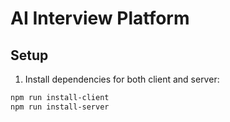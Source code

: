 # AI Interview Platform

## Setup

1. Install dependencies for both client and server:

```bash
npm run install-client
npm run install-server
